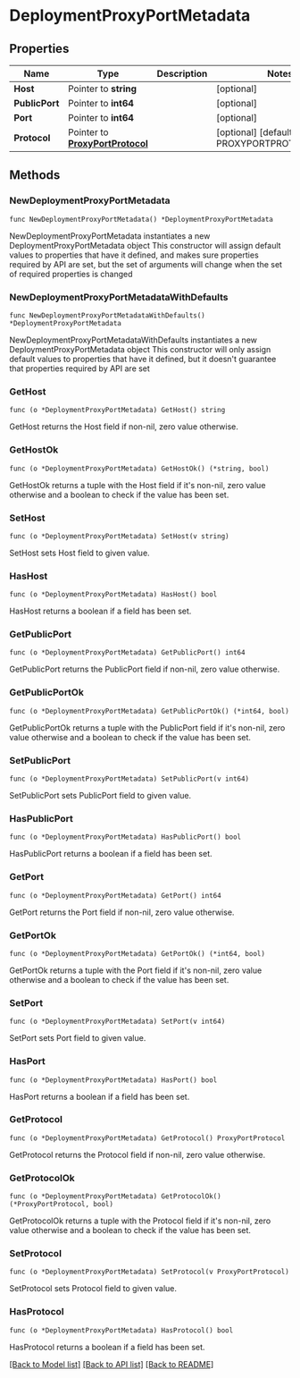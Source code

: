 # DeploymentProxyPortMetadata

## Properties

Name | Type | Description | Notes
------------ | ------------- | ------------- | -------------
**Host** | Pointer to **string** |  | [optional] 
**PublicPort** | Pointer to **int64** |  | [optional] 
**Port** | Pointer to **int64** |  | [optional] 
**Protocol** | Pointer to [**ProxyPortProtocol**](ProxyPortProtocol.md) |  | [optional] [default to PROXYPORTPROTOCOL_TCP]

## Methods

### NewDeploymentProxyPortMetadata

`func NewDeploymentProxyPortMetadata() *DeploymentProxyPortMetadata`

NewDeploymentProxyPortMetadata instantiates a new DeploymentProxyPortMetadata object
This constructor will assign default values to properties that have it defined,
and makes sure properties required by API are set, but the set of arguments
will change when the set of required properties is changed

### NewDeploymentProxyPortMetadataWithDefaults

`func NewDeploymentProxyPortMetadataWithDefaults() *DeploymentProxyPortMetadata`

NewDeploymentProxyPortMetadataWithDefaults instantiates a new DeploymentProxyPortMetadata object
This constructor will only assign default values to properties that have it defined,
but it doesn't guarantee that properties required by API are set

### GetHost

`func (o *DeploymentProxyPortMetadata) GetHost() string`

GetHost returns the Host field if non-nil, zero value otherwise.

### GetHostOk

`func (o *DeploymentProxyPortMetadata) GetHostOk() (*string, bool)`

GetHostOk returns a tuple with the Host field if it's non-nil, zero value otherwise
and a boolean to check if the value has been set.

### SetHost

`func (o *DeploymentProxyPortMetadata) SetHost(v string)`

SetHost sets Host field to given value.

### HasHost

`func (o *DeploymentProxyPortMetadata) HasHost() bool`

HasHost returns a boolean if a field has been set.

### GetPublicPort

`func (o *DeploymentProxyPortMetadata) GetPublicPort() int64`

GetPublicPort returns the PublicPort field if non-nil, zero value otherwise.

### GetPublicPortOk

`func (o *DeploymentProxyPortMetadata) GetPublicPortOk() (*int64, bool)`

GetPublicPortOk returns a tuple with the PublicPort field if it's non-nil, zero value otherwise
and a boolean to check if the value has been set.

### SetPublicPort

`func (o *DeploymentProxyPortMetadata) SetPublicPort(v int64)`

SetPublicPort sets PublicPort field to given value.

### HasPublicPort

`func (o *DeploymentProxyPortMetadata) HasPublicPort() bool`

HasPublicPort returns a boolean if a field has been set.

### GetPort

`func (o *DeploymentProxyPortMetadata) GetPort() int64`

GetPort returns the Port field if non-nil, zero value otherwise.

### GetPortOk

`func (o *DeploymentProxyPortMetadata) GetPortOk() (*int64, bool)`

GetPortOk returns a tuple with the Port field if it's non-nil, zero value otherwise
and a boolean to check if the value has been set.

### SetPort

`func (o *DeploymentProxyPortMetadata) SetPort(v int64)`

SetPort sets Port field to given value.

### HasPort

`func (o *DeploymentProxyPortMetadata) HasPort() bool`

HasPort returns a boolean if a field has been set.

### GetProtocol

`func (o *DeploymentProxyPortMetadata) GetProtocol() ProxyPortProtocol`

GetProtocol returns the Protocol field if non-nil, zero value otherwise.

### GetProtocolOk

`func (o *DeploymentProxyPortMetadata) GetProtocolOk() (*ProxyPortProtocol, bool)`

GetProtocolOk returns a tuple with the Protocol field if it's non-nil, zero value otherwise
and a boolean to check if the value has been set.

### SetProtocol

`func (o *DeploymentProxyPortMetadata) SetProtocol(v ProxyPortProtocol)`

SetProtocol sets Protocol field to given value.

### HasProtocol

`func (o *DeploymentProxyPortMetadata) HasProtocol() bool`

HasProtocol returns a boolean if a field has been set.


[[Back to Model list]](../README.md#documentation-for-models) [[Back to API list]](../README.md#documentation-for-api-endpoints) [[Back to README]](../README.md)



